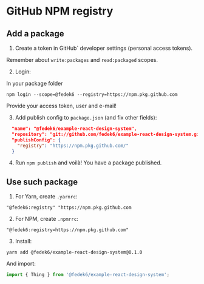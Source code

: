 # GitHub NPM registry

## Add a package

1. Create a token in GitHub` developer settings (personal access tokens).

Remember about `write:packages` and `read:packaged` scopes.

2. Login:

In your package folder

```
npm login --scope=@fedek6 --registry=https://npm.pkg.github.com
```

Provide your access token, user and e-mail!

3. Add publish config to `package.json` (and fix other fields):

```json
  "name": "@fedek6/example-react-design-system",
  "repository": "git://github.com/fedek6/example-react-design-system.git",
  "publishConfig": {
    "registry": "https://npm.pkg.github.com/"
  }
```

4. Run `npm publish` and voilà! You have a package published.

## Use such package

1. For Yarn, create `.yarnrc`:

```
"@fedek6:registry" "https://npm.pkg.github.com
```

2. For NPM, create `.npmrrc`:

```
"@fedek6:registry=https://npm.pkg.github.com"
```

3. Install:

```
yarn add @fedek6/example-react-design-system@0.1.0
```

And import:

```ts
import { Thing } from '@fedek6/example-react-design-system';
```